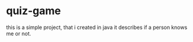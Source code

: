 # quiz-game
this is a simple project, that i created in java it describes if a person knows me or not. 
